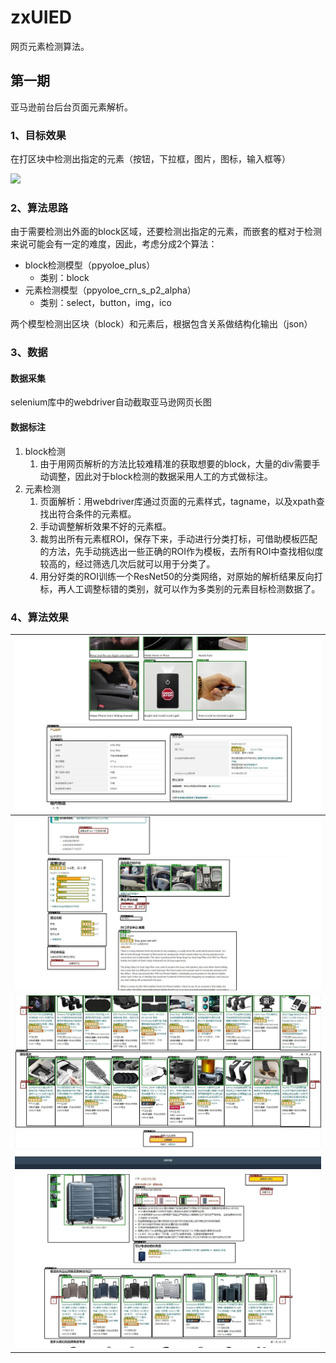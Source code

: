 # zxUIED
网页元素检测算法。

## 第一期

亚马逊前台后台页面元素解析。

### 1、目标效果

在打区块中检测出指定的元素（按钮，下拉框，图片，图标，输入框等）

![](./imgs/demo.png)

### 2、算法思路

由于需要检测出外面的block区域，还要检测出指定的元素，而嵌套的框对于检测来说可能会有一定的难度，因此，考虑分成2个算法：

- block检测模型（ppyoloe_plus）
  - 类别：block
- 元素检测模型（ppyoloe_crn_s_p2_alpha）
  - 类别：select，button，img，ico

两个模型检测出区块（block）和元素后，根据包含关系做结构化输出（json）

### 3、数据

#### 数据采集

selenium库中的webdriver自动截取亚马逊网页长图

#### 数据标注

1. block检测
   1. 由于用网页解析的方法比较难精准的获取想要的block，大量的div需要手动调整，因此对于block检测的数据采用人工的方式做标注。
2. 元素检测
   1. 页面解析：用webdriver库通过页面的元素样式，tagname，以及xpath查找出符合条件的元素框。
   2. 手动调整解析效果不好的元素框。
   3. 裁剪出所有元素框ROI，保存下来，手动进行分类打标，可借助模板匹配的方法，先手动挑选出一些正确的ROI作为模板，去所有ROI中查找相似度较高的，经过筛选几次后就可以用于分类了。
   4. 用分好类的ROI训练一个ResNet50的分类网络，对原始的解析结果反向打标，再人工调整标错的类别，就可以作为多类别的元素目标检测数据了。

### 4、算法效果

| ![](./imgs/13_15.jpg.jpg) |
| ------------------------- |
| ![](./imgs/13_19.jpg.jpg) |
| ![](./imgs/13_34.jpg.jpg) |
| ![](./imgs/16_1.jpg.jpg)  |
